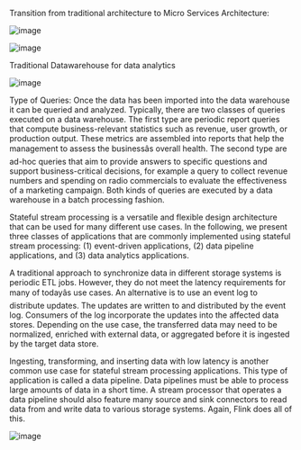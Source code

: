 
Transition from traditional architecture to Micro Services Architecture:

![image](https://github.com/himouli/DataEngineering/assets/156985545/3dc9eff5-29d7-4e19-9991-ebe1c1cc66d3)

![image](https://github.com/himouli/DataEngineering/assets/156985545/051c5861-464c-48ed-9bc9-71e140499d31)

Traditional Datawarehouse for data analytics

![image](https://github.com/himouli/DataEngineering/assets/156985545/a3af7ac7-661a-4d71-82e5-7fbf39227bdb)

Type of Queries:
Once the data has been imported into the data warehouse it can be queried and analyzed. Typically, there are two classes of queries executed on a data warehouse. 
The first type are periodic report queries that compute business-relevant statistics such as revenue, user growth, or production output. These metrics are assembled 
into reports that help the management to assess the businessâs overall health. The second type are ad-hoc queries that aim to provide answers to specific questions 
and support business-critical decisions, for example a query to collect revenue numbers and spending on radio commercials to evaluate the effectiveness of a marketing 
campaign. Both kinds of queries are executed by a data warehouse in a batch processing fashion.

Stateful stream processing is a versatile and flexible design architecture that can be used for many different use cases. In the following, we present three classes of 
applications that are commonly implemented using stateful stream processing: (1) event-driven applications, (2) data pipeline applications, and (3) data analytics 
applications.


A traditional approach to synchronize data in different storage systems is periodic ETL jobs. However, they do not meet the latency requirements for many of todayâs use cases.
An alternative is to use an event log to distribute updates. The updates are written to and distributed by the event log. Consumers of the log incorporate the updates into the 
affected data stores. Depending on the use case, the transferred data may need to be normalized, enriched with external data, or aggregated before it is ingested by the target 
data store.

Ingesting, transforming, and inserting data with low latency is another common use case for stateful stream processing applications. This type of application is called 
a data pipeline. Data pipelines must be able to process large amounts of data in a short time. A stream processor that operates a data pipeline should also feature many 
source and sink connectors to read data from and write data to various storage systems. Again, Flink does all of this.

![image](https://github.com/himouli/DataEngineering/assets/156985545/4e974edf-75df-4cf3-9689-a5b01dbca934)
